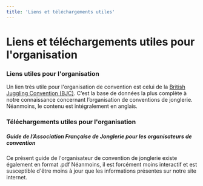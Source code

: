 ```yaml
---
title: 'Liens et téléchargements utiles'
---
```


# Liens et téléchargements utiles pour l'organisation

### Liens utiles pour l'organisation

Un lien très utile pour l'organisation de convention est celui de la [British Juggling Convention (BJC)](http://thebritishjugglingconvention.co.uk/wiki/index.php?title=British_Juggling_Convention_Wiki). C’est la base de données la plus complète à notre connaissance concernant l’organisation de conventions de jonglerie. Néanmoins, le contenu est intégralement en anglais.

### Téléchargements utiles pour l'organisation

##### Guide de l’Association Française de Jonglerie pour les organisateurs de convention

Ce présent guide de l'organisateur de convention de jonglerie existe également en format .pdf 
Néanmoins, il est forcément moins interactif et est susceptible d'être moins à jour que les informations présentes sur notre site internet.




